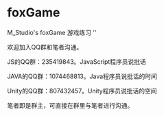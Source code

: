 # foxGame
M_Studio's foxGame 游戏练习
''

欢迎加入QQ群和笔者沟通。

JS的QQ群：235419843。JavaScript程序员说批话

JAVA的QQ群：1074468813。Java程序员说批话的时间

Unity的QQ群：807432457。Unity程序员说批话的空间

笔者即是群主，可直接在群里与笔者进行沟通。

